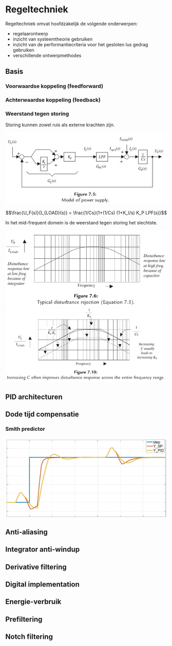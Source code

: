 # Regeltechniek
Regeltechniek omvat hoofdzakelijk de volgende onderwerpen:
* regelaarontwerp
* inzicht van systeemtheorie gebruiken
* inzicht van de performantiecriteria voor het gesloten lus gedrag gebruiken
* verschillende ontwerpmethodes 

## Basis

### Voorwaardse koppeling (feedforward)



### Achterwaardse koppeling (feedback)


### Weerstand tegen storing
Storing kunnen zowel ruis als externe krachten zijn. 

![Model van een voeding \cite{Control system design guide book}](images/powersupply_model.jpg)

$$\frac{U_F(s)}{I_{LOAD}(s)} = \frac{1/Cs}{1+(1/Cs) (1+K_I/s) K_P LPF(s)}$$  

In het mid-frequent domein is de weerstand tegen storing het slechtste.

![Transferfunctie van verstoringsignaal \cite{Control system design guide book}](images/disturbance_rejection.jpg)
![Invloed van parametervariatie op het verstoringssignaal \cite{Control system design guide book}](images/disturbance_rejection_illustration.jpg)

## PID architecturen

## Dode tijd compensatie 

### Smith predictor

![output Smith predictor](images/output_and_control_action_matlab.jpg)

## Anti-aliasing
## Integrator anti-windup
## Derivative filtering
## Digital implementation
## Energie-verbruik
## Prefiltering
## Notch filtering